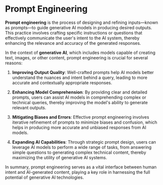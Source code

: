 # Prompt Engineering

**Prompt engineering** is the process of designing and refining inputs—known as prompts—to guide generative AI models in producing desired outputs. This practice involves crafting specific instructions or questions that effectively communicate the user's intent to the AI system, thereby enhancing the relevance and accuracy of the generated responses. 

In the context of **generative AI**, which includes models capable of creating text, images, or other content, prompt engineering is crucial for several reasons:

1. **Improving Output Quality**: Well-crafted prompts help AI models better understand the nuances and intent behind a query, leading to more accurate and contextually appropriate responses. 

2. **Enhancing Model Comprehension**: By providing clear and detailed prompts, users can assist AI models in comprehending complex or technical queries, thereby improving the model's ability to generate relevant outputs. 

3. **Mitigating Biases and Errors**: Effective prompt engineering involves iterative refinement of prompts to minimize biases and confusion, which helps in producing more accurate and unbiased responses from AI models. 

4. **Expanding AI Capabilities**: Through strategic prompt design, users can leverage AI models to perform a wide range of tasks, from answering simple questions to generating complex technical content, thereby maximizing the utility of generative AI systems. 

In summary, prompt engineering serves as a vital interface between human intent and AI-generated content, playing a key role in harnessing the full potential of generative AI technologies. 